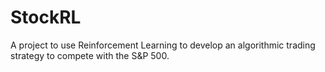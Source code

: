# StockRL
A project to use Reinforcement Learning to develop an algorithmic trading strategy to compete with the S&amp;P 500.
